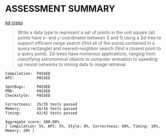 # ASSESSMENT SUMMARY

[kd-trees](https://coursera.cs.princeton.edu/algs4/assignments/kdtree/specification.php)

> Write a data type to represent a set of points in the unit square (all points have x- and y-coordinates between 0 and 1) using a 2d-tree to support efficient range search (find all of the points contained in a query rectangle) and nearest-neighbor search (find a closest point to a query point). 2d-trees have numerous applications, ranging from classifying astronomical objects to computer animation to speeding up neural networks to mining data to image retrieval.

```
Compilation:  PASSED  
API:          PASSED  

SpotBugs:     PASSED  
PMD:          PASSED  
Checkstyle:   PASSED  
  
Correctness:  35/35 tests passed  
Memory:       16/16 tests passed  
Timing:       42/42 tests passed  

Aggregate score: 100.00%  
[ Compilation: 5%, API: 5%, Style: 0%, Correctness: 60%, Timing: 10%, Memory: 20% ]
```